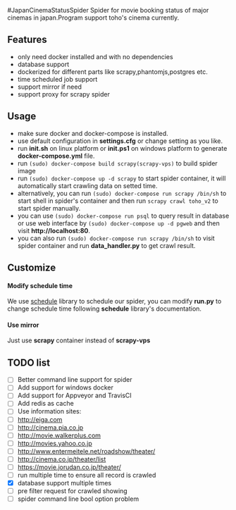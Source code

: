 #JapanCinemaStatusSpider
Spider for movie booking status of major cinemas in japan.Program support toho's cinema currently.

## Features
- only need docker installed and with no dependencies
- database support
- dockerized for different parts like scrapy,phantomjs,postgres etc. 
- time scheduled job support
- support mirror if need
- support proxy for scrapy spider


## Usage
- make sure docker and docker-compose is installed.
- use default configuration in **settings.cfg** or change setting as you like.
- run **init.sh** on linux platform or **init.ps1** on windows platform to generate **docker-compose.yml** file.
- run `(sudo) docker-compose build scrapy(scrapy-vps)` to build spider image
- run `(sudo) docker-compose up -d scrapy` to start spider container, it will automatically start crawling data on setted time.
- alternatively, you can run `(sudo) docker-compose run scrapy /bin/sh` to start shell in spider's container and then run `scrapy crawl toho_v2` to start spider manually.
- you can use `(sudo) docker-compose run psql` to query result in database or use web interface by `(sudo) docker-compose up -d pgweb` and then visit **http://localhost:80**.
- you can also run `(sudo) docker-compose run scrapy /bin/sh` to visit spider container and run **data_handler.py** to get crawl result.

## Customize
#### Modify schedule time
We use [schedule](http://schedule.readthedocs.io/en/latest/]) library to schedule our spider, you can modify **run.py** to change schedule time following **schedule** library's documentation.
#### Use mirror
Just use **scrapy** container instead of **scrapy-vps**

## TODO list
- [ ] Better command line support for spider
- [ ] Add support for windows docker
- [ ] Add support for Appveyor and TravisCI
- [ ] Add redis as cache
- [ ] Use information sites:
 - [ ] http://eiga.com
 - [ ] http://cinema.pia.co.jp
 - [ ] http://movie.walkerplus.com
 - [ ] http://movies.yahoo.co.jp
 - [ ] http://www.entermeitele.net/roadshow/theater/
 - [ ] http://cinema.co.jp/theater/list
 - [ ] https://movie.jorudan.co.jp/theater/
- [ ] run multiple time to ensure all record is crawled
 - [x] database support multiple times
 - [ ] pre filter request for crawled showing
- [ ] spider command line bool option problem
